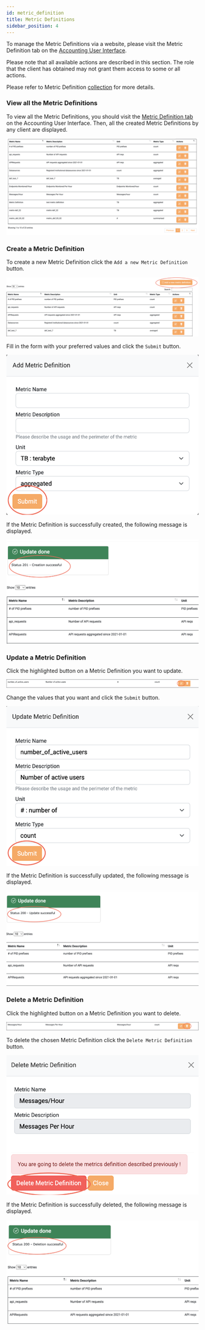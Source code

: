 ```yaml
---
id: metric_definition
title: Metric Definitions
sidebar_position: 4
---
```


To manage the Metric Definitions via a website, please visit the Metric Definition tab on the <a href="https://accounting.eosc-portal.eu/metrics-definitions">Accounting User Interface</a>.

Please note that all available actions are described in this section. The role that the client has obtained may not grant them access to some or all actions.

Please refer to Metric Definition [collection](/docs/api/metric_definition.md) for more details.

### View all the Metric Definitions

To view all the Metric Definitions, you should visit the <a href="https://accounting.eosc-portal.eu/metrics-definitions">Metric Definition tab</a> on the Accounting User Interface.
Then, all the created Metric Definitions by any client are displayed.

![](assets/metric_definition/metric_definitions.png)

### Create a Metric Definition

To create a new Metric Definition click the `Add a new Metric Definition` button.

![](assets/metric_definition/create.png)

Fill in the form with your preferred values and click the `Submit` button.

![](assets/metric_definition/submit.png)

If the Metric Definition is successfully created, the following message is displayed.

![](assets/metric_definition/create_success.png)

### Update a Metric Definition

Click the highlighted button on a Metric Definition you want to update.

![](assets/metric_definition/update.png)

Change the values that you want and click the `Submit` button.

![](assets/metric_definition/update_submit.png)

If the Metric Definition is successfully updated, the following message is displayed.

![](assets/metric_definition/update_success.png)

### Delete a Metric Definition

Click the highlighted button on a Metric Definition you want to delete.

![](assets/metric_definition/delete.png)

To delete the chosen Metric Definition click the `Delete Metric Definition` button.

![](assets/metric_definition/delete_submit.png)

If the Metric Definition is successfully deleted, the following message is displayed.

![](assets/metric_definition/delete_success.png)
